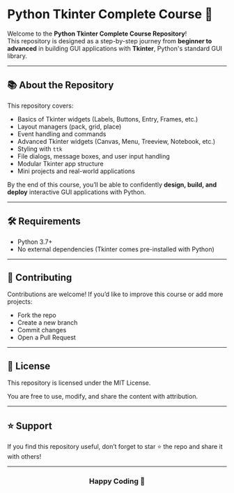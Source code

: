 # Python Tkinter Complete Course 💯

Welcome to the **Python Tkinter Complete Course Repository**!  
This repository is designed as a step-by-step journey from **beginner to advanced** in building GUI applications with **Tkinter**, Python's standard GUI library.

---

## 📚 About the Repository
This repository covers:
- Basics of Tkinter widgets (Labels, Buttons, Entry, Frames, etc.)
- Layout managers (pack, grid, place)
- Event handling and commands
- Advanced Tkinter widgets (Canvas, Menu, Treeview, Notebook, etc.)
- Styling with `ttk`
- File dialogs, message boxes, and user input handling
- Modular Tkinter app structure
- Mini projects and real-world applications

By the end of this course, you’ll be able to confidently **design, build, and deploy** interactive GUI applications with Python.

---

## 🛠️ Requirements
- Python 3.7+
- No external dependencies (Tkinter comes pre-installed with Python)

---

## 🤝 Contributing
Contributions are welcome! If you’d like to improve this course or add more projects:
  - Fork the repo
  - Create a new branch
  - Commit changes
  - Open a Pull Request

---

## 📜 License

This repository is licensed under the MIT License.

You are free to use, modify, and share the content with attribution.

---
## ⭐ Support
If you find this repository useful, don’t forget to star ⭐ the repo and share it with others!

---

<div align="center">

### **Happy Coding 🎉**

</div>
